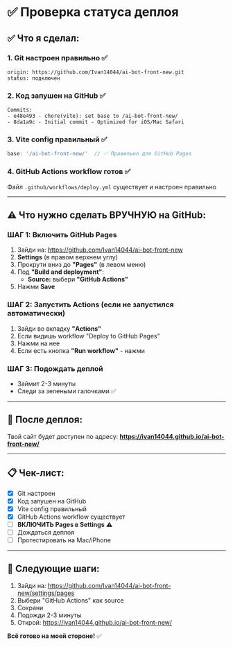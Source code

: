 # ✅ Проверка статуса деплоя

## ✅ Что я сделал:

### 1. Git настроен правильно ✅
```
origin: https://github.com/Ivan14044/ai-bot-front-new.git
status: подключен
```

### 2. Код запушен на GitHub ✅
```
Commits:
- e48e493 - chore(vite): set base to /ai-bot-front-new/
- 8da1a9c - Initial commit - Optimized for iOS/Mac Safari
```

### 3. Vite config правильный ✅
```javascript
base: '/ai-bot-front-new/'  // ✅ Правильно для GitHub Pages
```

### 4. GitHub Actions workflow готов ✅
Файл `.github/workflows/deploy.yml` существует и настроен правильно

---

## ⚠️ Что нужно сделать ВРУЧНУЮ на GitHub:

### ШАГ 1: Включить GitHub Pages
1. Зайди на: https://github.com/Ivan14044/ai-bot-front-new
2. **Settings** (в правом верхнем углу)
3. Прокрути вниз до **"Pages"** (в левом меню)
4. Под **"Build and deployment"**:
   - **Source:** выбери **"GitHub Actions"**
5. Нажми **Save**

### ШАГ 2: Запустить Actions (если не запустился автоматически)
1. Зайди во вкладку **"Actions"**
2. Если видишь workflow "Deploy to GitHub Pages"
3. Нажми на нее
4. Если есть кнопка **"Run workflow"** - нажми

### ШАГ 3: Подождать деплой
- Займит 2-3 минуты
- Следи за зелеными галочками ✅

---

## 🎯 После деплоя:

Твой сайт будет доступен по адресу:
**https://ivan14044.github.io/ai-bot-front-new/**

---

## 📋 Чек-лист:

- [x] Git настроен
- [x] Код запушен на GitHub
- [x] Vite config правильный
- [x] GitHub Actions workflow существует
- [ ] **ВКЛЮЧИТЬ Pages в Settings** ⚠️
- [ ] Дождаться деплоя
- [ ] Протестировать на Mac/iPhone

---

## 🚀 Следующие шаги:

1. Зайди на: https://github.com/Ivan14044/ai-bot-front-new/settings/pages
2. Выбери "GitHub Actions" как source
3. Сохрани
4. Подожди 2-3 минуты
5. Открой: https://ivan14044.github.io/ai-bot-front-new/

**Всё готово на моей стороне!** ✅

